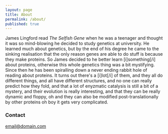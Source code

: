 ```yaml
---
layout: page
title: About
permalink: /about/
published: true
---
```

James Lingford read <em>The Selfish Gene</em> when he was a teenager and thought it was so mind-blowing he decided to study genetics at university. He learned much about genetics, but by the end of his degree he came to the sinking realisation that the only reason genes are able to do stuff is because they make proteins. So James decided to he better learn [i]something[/i] about proteins, otherwise this whole genetics thing was a bit mystifying. Since then he has been spiralling down a never ending rabbit hole of reading about proteins. It turns out there's a [i]lot[/i] of them, and they all do different things, and all have different structures, and no one can really predict how they fold, and that a lot of enyzmatic catalysis is still a bit of a mystery, and their evolution is really interesting, and that they can be really dynamic and floppy, oh and they can also be modified post-translationally by other proteins oh boy it gets very complicated.  


### Contact

[email@domain.com](mailto:email@domain.com)
